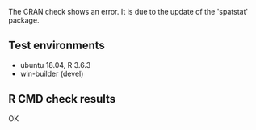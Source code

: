The CRAN check shows an error. It is due to the update of the 'spatstat' package.

## Test environments

* ubuntu 18.04, R 3.6.3
* win-builder (devel)

## R CMD check results

OK
